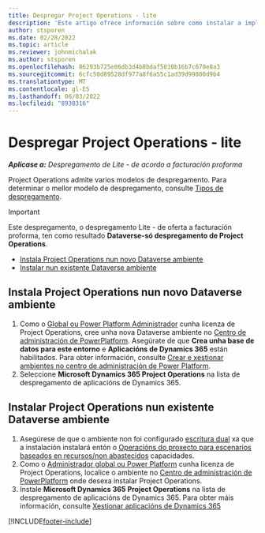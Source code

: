 ```yaml
---
title: Despregar Project Operations - lite
description: 'Este artigo ofrece información sobre como instalar a implementación de Project Operations lite: xestionar a facturación proforma.'
author: stsporen
ms.date: 02/28/2022
ms.topic: article
ms.reviewer: johnmichalak
ms.author: stsporen
ms.openlocfilehash: 86293b725e86db3d4b8bdaf5810b16b7c670e8a3
ms.sourcegitcommit: 6cfc50d89528df977a8f6a55c1ad39d99800d9b4
ms.translationtype: MT
ms.contentlocale: gl-ES
ms.lasthandoff: 06/03/2022
ms.locfileid: "8930316"
---
```

# <a name="deploy-project-operations---lite"></a>Despregar Project Operations - lite

_**Aplícase a:** Despregamento de Lite - de acordo a facturación proforma_



Project Operations admite varios modelos de despregamento. Para determinar o mellor modelo de despregamento, consulte [Tipos de despregamento](determine-deployment-type.md).


> [!IMPORTANT]
> Este despregamento, o despregamento Lite - de oferta a facturación proforma, ten como resultado **Dataverse-só despregamento de Project Operations**.

- [Instala Project Operations nun novo Dataverse ambiente](#new)
- [Instalar nun existente Dataverse ambiente](#existing)



## <a name="install-project-operations-to-a-new-dataverse-environment"></a><a name="new"></a> Instala Project Operations nun novo Dataverse ambiente

1. Como o [Global ou Power Platform Administrador](/power-platform/admin/global-service-administrators-can-administer-without-license) cunha licenza de Project Operations, cree unha nova Dataverse ambiente no [Centro de administración de PowerPlatform](https://admin.powerplatform.com). Asegúrate de que **Crea unha base de datos para este entorno** e **Aplicacións de Dynamics 365** están habilitados. Para obter información, consulte [Crear e xestionar ambientes no centro de administración de Power Platform](/power-platform/admin/create-environment#create-an-environment-in-the-power-platform-admin-center).
2. Seleccione **Microsoft Dynamics 365 Project Operations** na lista de despregamento de aplicacións de Dynamics 365.


## <a name="install-project-operations-to-an-existing-dataverse-environment"></a><a name="existing"></a> Instalar Project Operations nun existente Dataverse ambiente
1. Asegúrese de que o ambiente non foi configurado [escritura dual](/dynamics365/fin-ops-core/dev-itpro/data-entities/dual-write/dual-write-overview) xa que a instalación instalará entón o [Operacións do proxecto para escenarios baseados en recursos/non abastecidos](project-operations-integrated-deployment-overview.md) capacidades.
2. Como o [Administrador global ou Power Platform](/power-platform/admin/global-service-administrators-can-administer-without-license) cunha licenza de Project Operations, localice o ambiente no [Centro de administración de PowerPlatform](https://admin.powerplatform.com) onde desexa instalar Project Operations.
3. Instale **Microsoft Dynamics 365 Project Operations** na lista de despregamento de aplicacións de Dynamics 365. Para obter máis información, consulte [Xestionar aplicacións de Dynamics 365](/power-platform/admin/manage-apps)




[!INCLUDE[footer-include](../includes/footer-banner.md)]
